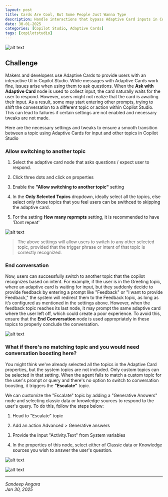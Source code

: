 ```yaml
---
layout: post
title: Cards Are Cool, But Some People Just Wanna Type
description: Handle interactions that bypass Adaptive Card inputs in Copilot Studio
date: 30-01-2025
categories: [Copilot Studio, Adaptive Cards]
tags: [copilotstudio]
---
```

![alt text](/assets/lib/image.png)

## Challenge
Makers and developers use Adaptive Cards to provide users with an interactive UI in Copilot Studio. While messages with Adaptive Cards work fine, issues arise when using them to ask questions. When the **Ask with Adaptive Card** node is used to collect input, the card naturally waits for the user to respond. However, users might not realize that the card is awaiting their input. As a result, some may start entering other prompts, trying to shift the conversation to a different topic or action within Copilot Studio. This can lead to failures if certain settings are not enabled and necessary tweaks are not made.


Here are the necessary settings and tweaks to ensure a smooth transition between a topic using Adaptive Cards for input and other topics in Copilot Studio

### Allow switching to another topic
1. Select the adaptive card node that asks questions / expect user to respond.

2. Click three dots and click on properties
3. Enable the **"Allow switching to another topic"** setting
4. In the **Only Selected Topics** dropdown, ideally select all the topics, else select only those topics that you feel users can be swithced to skipping the adaptive card.
5. For the setting **How many reprmpts** setting, it is recommended to have 'Dont repeat'

![alt text](/assets/lib/SwitchTopics.png)

> The above settings will allow users to switch to any other selected topic, provided that the trigger phrase or intent of that topic is correctly recognized.

### End conversation

Now, users can successfully switch to another topic that the copilot recognizes based on intent. For example, if the user is in the Greeting topic, where an adaptive card is waiting for input, but they suddenly decide to provide feedback by entering a prompt like "Feedback" or "I want to provide Feedback," the system will redirect them to the Feedback topic, as long as it’s configured as mentioned in the settings above. However, when the feedback topic reaches its last node, it may prompt the same adaptive card where the user left off, which could create a poor experience. To avoid this, ensure that the **End Conversation** node is used appropriately in these topics to properly conclude the conversation.

![alt text](/assets/lib/EndConvo.png)

### What if there's no matching topic and you would need conversation boosting here?

You might think we've already selected all the topics in the Adaptive Card properties, but the system topics are not included. Only custom topics can be selected in that setting. When the agent fails to match a custom topic for the user's prompt or query and there's no option to switch to conversation boosting, it triggers the **"Escalate"** topic.

We can customize the "Escalate" topic by adding a "Generative Answers" node and selecting classic data or knowledge sources to respond to the user's query. To do this, follow the steps below:

1. Head to "Escalate" topic

2. Add an action Advanced > Generative answers
3. Provide the input "Activity.Text" from System variables
4. In the properties of this node, select either of Classic data or Knowledge sources you wish to answer the user's question. 

![alt text](/assets/lib/Escalate.png)

![alt text](/assets/lib/GAProps.png)

---
*Sandeep Angara*  
*Jan 30, 2025*